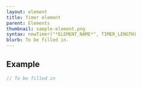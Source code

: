 ```yaml
---
layout: element
title: Timer element
parent: Elements
thumbnail: sample-element.png
syntax: newTimer("*ELEMENT_NAME*", TIMER_LENGTH)
blurb: To be filled in.
---
```


## Example
```javascript
// To be filled in
```


